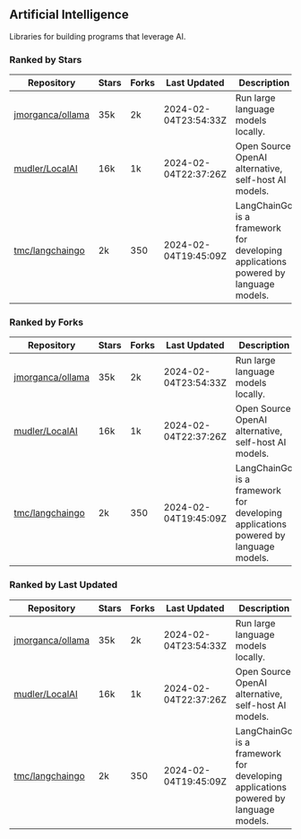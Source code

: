 ## Artificial Intelligence

Libraries for building programs that leverage AI.

### Ranked by Stars

| Repository | Stars | Forks | Last Updated | Description | 
|------------|-------|-------|--------------|-------------|
| [jmorganca/ollama](https://github.com/jmorganca/ollama) | 35k | 2k | 2024-02-04T23:54:33Z |  Run large language models locally. |
| [mudler/LocalAI](https://github.com/mudler/LocalAI) | 16k | 1k | 2024-02-04T22:37:26Z |  Open Source OpenAI alternative, self-host AI models. |
| [tmc/langchaingo](https://github.com/tmc/langchaingo) | 2k | 350 | 2024-02-04T19:45:09Z |  LangChainGo is a framework for developing applications powered by language models. |

### Ranked by Forks

| Repository | Stars | Forks | Last Updated | Description | 
|------------|-------|-------|--------------|-------------|
| [jmorganca/ollama](https://github.com/jmorganca/ollama) | 35k | 2k | 2024-02-04T23:54:33Z |  Run large language models locally. |
| [mudler/LocalAI](https://github.com/mudler/LocalAI) | 16k | 1k | 2024-02-04T22:37:26Z |  Open Source OpenAI alternative, self-host AI models. |
| [tmc/langchaingo](https://github.com/tmc/langchaingo) | 2k | 350 | 2024-02-04T19:45:09Z |  LangChainGo is a framework for developing applications powered by language models. |

### Ranked by Last Updated

| Repository | Stars | Forks | Last Updated | Description | 
|------------|-------|-------|--------------|-------------|
| [jmorganca/ollama](https://github.com/jmorganca/ollama) | 35k | 2k | 2024-02-04T23:54:33Z |  Run large language models locally. |
| [mudler/LocalAI](https://github.com/mudler/LocalAI) | 16k | 1k | 2024-02-04T22:37:26Z |  Open Source OpenAI alternative, self-host AI models. |
| [tmc/langchaingo](https://github.com/tmc/langchaingo) | 2k | 350 | 2024-02-04T19:45:09Z |  LangChainGo is a framework for developing applications powered by language models. |

